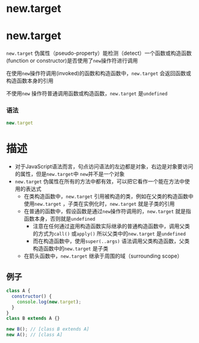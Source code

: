 # new.target

# new.target

`new.target` 伪属性（pseudo-property）能检测（detect）一个函数或构造函数(function or constructor)是否使用了`new`操作符进行调用

在使用`new`操作符调用(invoked)的函数和构造函数中，`new.target` 会返回函数或构造函数本身的引用

不使用`new` 操作符普通调用函数或构造函数，`new.target` 是`undefined`

### 语法

```jsx
new.target
```

# 描述

- 对于JavaScript语法而言，句点访问语法的左边都是对象，右边是对象要访问的属性，但是`new.target`中 `new`并不是一个对象
- `new.target` 伪属性在所有的方法中都有效，可以把它看作一个能在方法中使用的表达式
    - 在类构造函数中，`new.target` 引用被构造的类，例如在父类的构造函数中使用`new.target` ，子类在实例化时，`new.target` 就是子类的引用
    - 在普通的函数中，假设函数是通过`new`操作符调用的，`new.target` 就是指函数本身，否则就是`undefined`
        - 注意在任何通过盗用构造函数实际继承的普通构造函数中，调用父类的方式为`call()` 或`apply()` 所以父类中的`new.target` 是`undefined`
        - 而在构造函数中，使用`super(..args)` 语法调用父类构造函数，父类构造函数中的`new.target` 是子类
    - 在箭头函数中，`new.target` 继承于周围的域（surrounding scope）

## 例子

```jsx
class A {
  constructor() {
    console.log(new.target);
  }
}
class B extends A {}

new B(); // [class B extends A]
new A(); // [class A]
```